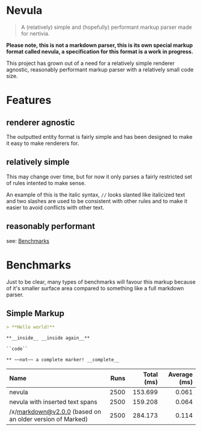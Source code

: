 # Nevula
> A (relatively) simple and (hopefully) performant markup parser made for nertivia.

**Please note, this is not a markdown parser, this is its own special markup format called nevula, a specification for this format is a work in progress.**

This project has grown out of a need for a relatively simple renderer agnostic, reasonably performant markup parser with a relatively small code size.

# Features

## renderer agnostic
The outputted entity format is fairly simple and has been designed to make it easy to make renderers for.

## relatively simple
This may change over time, but for now it only parses a fairly restricted set of rules intented to make sense.

An example of this is the italic syntax, `//` looks slanted like italicized text and two slashes are used to be consistent with other rules and to make it easier to avoid conflicts with other text.

## reasonably performant
see: [Benchmarks](#Benchmarks)

# Benchmarks
Just to be clear, many types of benchmarks will favour this markup because of it's smaller surface area compared to something like a full markdown parser.

<!-- BENCHMARKS START -->
## Simple Markup

```md
> **Hello world!**

**__inside__ __inside again__**

``code``

** ~~not~~ a complete marker! __complete__
```
|Name|Runs|Total (ms)|Average (ms)|
|:--|--:|--:|--:|
|nevula|2500|153.699|0.061|
|nevula with inserted text spans|2500|159.208|0.064|
|/x/markdown@v2.0.0 (based on an older version of Marked)|2500|284.173|0.114|
<!-- BENCHMARKS END -->
